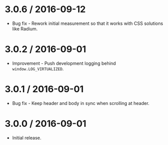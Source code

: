 3.0.6 / 2016-09-12
==================

  * Bug fix - Rework initial measurement so that it works with CSS solutions like Radium.

3.0.2 / 2016-09-01
==================

  * Improvement - Push development logging behind `window.LOG_VIRTUALIZED`.

3.0.1 / 2016-09-01
==================

  * Bug fix - Keep header and body in sync when scrolling at header.

3.0.0 / 2016-09-01
==================

  * Initial release.
